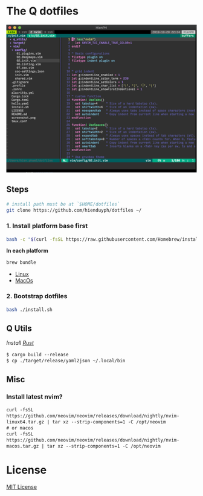 # The Q dotfiles

![screenshot](./screenshot.png)
## Steps
```bash
# install path must be at `$HOME/dotfiles`
git clone https://github.com/hienduyph/dotfiles ~/
```

### 1. Install platform base first
```bash
bash -c "$(curl -fsSL https://raw.githubusercontent.com/Homebrew/install/master/install.sh)"
```

**In each platform**
```bash
brew bundle
```

- [Linux](./platform/linux)
- [MacOs](./platform/darwin)

### 2. Bootstrap dotfiles
```bash
bash ./install.sh
```


## Q Utils
*Install [Rust](https://www.rust-lang.org/tools/install)*

```
$ cargo build --release
$ cp ./target/release/yaml2json ~/.local/bin
```

## Misc
### Install latest nvim?
```
curl -fsSL https://github.com/neovim/neovim/releases/download/nightly/nvim-linux64.tar.gz | tar xz --strip-components=1 -C /opt/neovim
# or macos
curl -fsSL https://github.com/neovim/neovim/releases/download/nightly/nvim-macos.tar.gz | tar xz --strip-components=1 -C /opt/neovim
```

# License
[MIT License](LICENSE)


